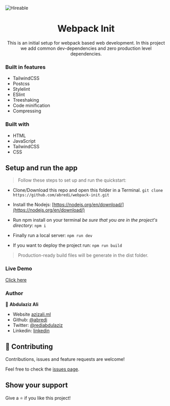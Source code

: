 ![Hireable](https://cdn.rawgit.com/hiendv/hireable/master/styles/default/yes.svg)

  <h1 align="center">Webpack Init</h1>

  <p align="center">
    This is an initial setup for webpack based web development. In this project we add common dev-dependencies and zero production level dependencies.  
  </p>

### Built in features

- TailwindCSS
- Postcss
- Stylelint
- ESlint
- Treeshaking
- Code minification
- Compressing

### Built with

- HTML
- JavaScript
- TailwindCSS
- CSS

## Setup and run the app

> Follow these steps to set up and run the quickstart:
  - Clone/Download this repo and open this folder in a Terminal.
    `git clone https://github.com/abredi/webpack-init.git`
  - Install the Nodejs:
  [https://nodejs.org/en/download/](https://nodejs.org/en/download/)

  - Run npm install on your terminal *be sure that you are in the project's directory*:
  `npm i`
  - Finally run a local server:
  `npm run dev`
  - If you want to deploy the project run: `npm run build`
  > Production-ready build files will be generate in the dist folder.

### Live Demo

[Click here](https://abredi.github.io/webpack-init/)

### Author

👤 **Abdulaziz Ali**

- Website [azizali.ml](https://azizali.ml/)
- Github: [@abredi](https://github.com/abredi)
- Twitter: [@rediabdulaziz](https://twitter.com/rediabdulaziz)
- Linkedin: [linkedin](https://www.linkedin.com/in/abdulaziz-ali-98948011a)

## 🤝 Contributing

Contributions, issues and feature requests are welcome!

Feel free to check the [issues page](https://github.com/abredi/webpack-init/issues).

## Show your support

Give a ⭐️ if you like this project!

